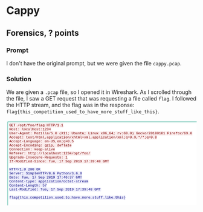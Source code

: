 # Cappy
## Forensics, ? points

### Prompt

I don't have the original prompt, but we were given the file `cappy.pcap`.

### Solution

We are given a `.pcap` file, so I opened it in Wireshark. As I scrolled through the file, I saw a GET request that was requesting a file called `flag`. I followed the HTTP stream, and the flag was in the response: `flag{this_competition_used_to_have_more_stuff_like_this}`. 

![](packet.png)
